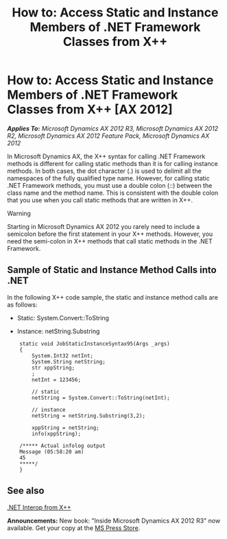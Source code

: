 ﻿---
title: 'How to: Access Static and Instance Members of .NET Framework Classes from X++'
TOCTitle: 'How to: Access Static and Instance Members of .NET Framework Classes from X++'
ms:assetid: e863724b-9187-4703-b119-4e327a9498d1
ms:mtpsurl: https://msdn.microsoft.com/en-us/library/Cc641200(v=AX.60)
ms:contentKeyID: 35253226
ms.date: 05/18/2015
mtps_version: v=AX.60
---

# How to: Access Static and Instance Members of .NET Framework Classes from X++ [AX 2012]


_**Applies To:** Microsoft Dynamics AX 2012 R3, Microsoft Dynamics AX 2012 R2, Microsoft Dynamics AX 2012 Feature Pack, Microsoft Dynamics AX 2012_

In Microsoft Dynamics AX, the X++ syntax for calling .NET Framework methods is different for calling static methods than it is for calling instance methods. In both cases, the dot character (.) is used to delimit all the namespaces of the fully qualified type name. However, for calling static .NET Framework methods, you must use a double colon (::) between the class name and the method name. This is consistent with the double colon that you use when you call static methods that are written in X++.


> [!WARNING]
> <P>Starting in Microsoft Dynamics AX 2012 you rarely need to include a semicolon before the first statement in your X++ methods. However, you need the semi-colon in X++ methods that call static methods in the .NET Framework.</P>



## Sample of Static and Instance Method Calls into .NET

In the following X++ code sample, the static and instance method calls are as follows:

  - Static: System.Convert::ToString

  - Instance: netString.Substring

<!-- end list -->
```X++  
    static void JobStaticInstanceSyntax95(Args _args)
    {
        System.Int32 netInt;
        System.String netString;
        str xppString;
        ;
        netInt = 123456;
    
        // static
        netString = System.Convert::ToString(netInt);
    
        // instance
        netString = netString.Substring(3,2);
    
        xppString = netString;
        info(xppString);
    
    /***** Actual infolog output
    Message (05:58:20 am)
    45
    *****/
    }
```
## See also

[.NET Interop from X++](net-interop-from-x.md)

  
**Announcements:** New book: "Inside Microsoft Dynamics AX 2012 R3" now available. Get your copy at the [MS Press Store](https://www.microsoftpressstore.com/store/inside-microsoft-dynamics-ax-2012-r3-9780735685109).

